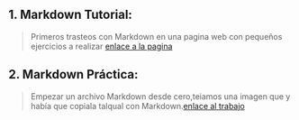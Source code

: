 ## 1. Markdown Tutorial:
   >Primeros trasteos con Markdown en una pagina web con pequeños ejercicios a realizar [enlace a la pagina](https://www.markdowntutorial.com/es/?authuser=0)

## 2. Markdown Práctica:
  >Empezar un archivo Markdown desde cero,teiamos una imagen que y había que copiala talqual con Markdown.[enlace al trabajo]()
